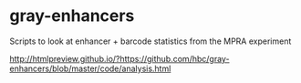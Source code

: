 gray-enhancers
==============

Scripts to look at enhancer + barcode statistics from the MPRA experiment

http://htmlpreview.github.io/?https://github.com/hbc/gray-enhancers/blob/master/code/analysis.html
